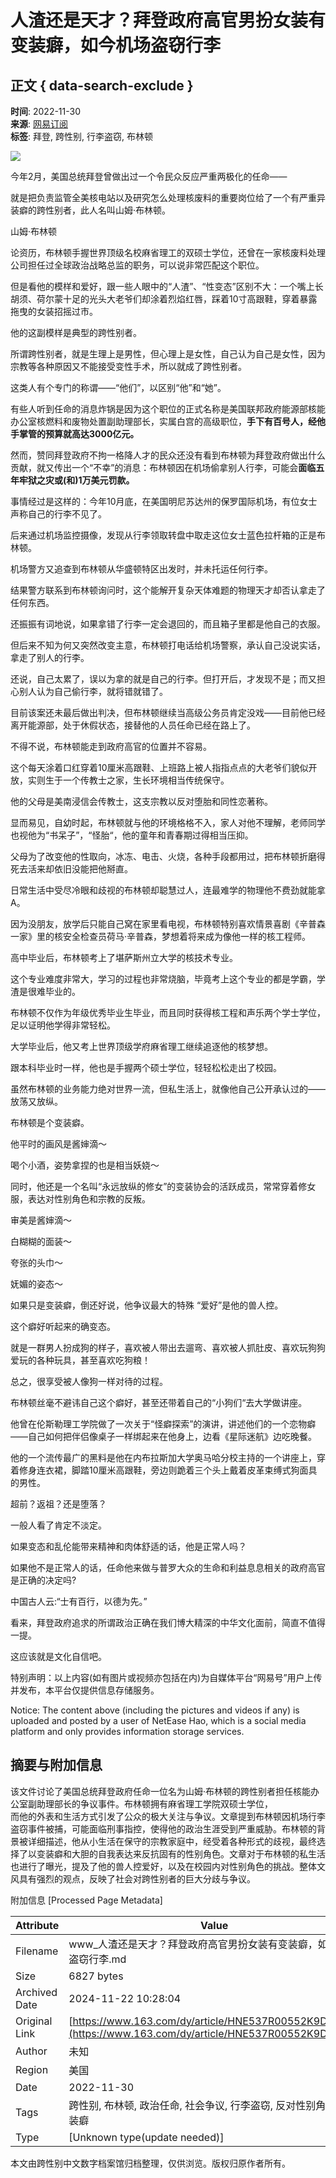 # 人渣还是天才？拜登政府高官男扮女装有变装癖，如今机场盗窃行李

## 正文 { data-search-exclude }


**时间**: 2022-11-30  
**来源**: [网易订阅](https://www.163.com/dy/media/T1631585927615.html)  
**标签**: 拜登, 跨性别, 行李盗窃, 布林顿  

![](https://static.ws.126.net/163/f2e/dy_media/dy_media/static/images/ipLocation.f6d00eb.svg)  

今年2月，美国总统拜登曾做出过一个令民众反应严重两极化的任命——

就是把负责监管全美核电站以及研究怎么处理核废料的重要岗位给了一个有严重异装癖的跨性别者，此人名叫山姆·布林顿。

山姆·布林顿

论资历，布林顿手握世界顶级名校麻省理工的双硕士学位，还曾在一家核废料处理公司担任过全球政治战略总监的职务，可以说非常匹配这个职位。

但是看他的模样和爱好，跟一些人眼中的“人渣”、“性变态”区别不大：一个嘴上长胡须、荷尔蒙十足的光头大老爷们却涂着烈焰红唇，踩着10寸高跟鞋，穿着暴露拖曳的女装招摇过市。

他的这副模样是典型的跨性别者。

所谓跨性别者，就是生理上是男性，但心理上是女性，自己认为自己是女性，因为宗教等各种原因又不能接受变性手术，所以就成了跨性别者。

这类人有个专门的称谓——“他们”，以区别“他”和“她”。

有些人听到任命的消息炸锅是因为这个职位的正式名称是美国联邦政府能源部核能办公室核燃料和废物处置副助理部长，实属白宫的高级职位，**手下有百号人，经他手掌管的预算就高达3000亿元。**

然而，赞同拜登政府不拘一格降人才的民众还没有看到布林顿为拜登政府做出什么贡献，就又传出一个“不幸”的消息：布林顿因在机场偷拿别人行李，可能会**面临五年牢狱之灾或(和)1万美元罚款。**

事情经过是这样的：今年10月底，在美国明尼苏达州的保罗国际机场，有位女士声称自己的行李不见了。

后来通过机场监控摄像，发现从行李领取转盘中取走这位女士蓝色拉杆箱的正是布林顿。

机场警方又追查到布林顿从华盛顿特区出发时，并未托运任何行李。

结果警方联系到布林顿询问时，这个能解开复杂天体难题的物理天才却否认拿走了任何东西。

还振振有词地说，如果拿错了行李一定会退回的，而且箱子里都是他自己的衣服。

但后来不知为何又突然改变主意，布林顿打电话给机场警察，承认自己没说实话，拿走了别人的行李。

还说，自己太累了，误以为拿的就是自己的行李。但打开后，才发现不是；而又担心别人认为自己偷行李，就将错就错了。

目前该案还未最后做出判决，但布林顿继续当高级公务员肯定没戏——目前他已经离开能源部，处于休假状态，接替他的人员任命已经在路上了。

不得不说，布林顿能走到政府高官的位置并不容易。

这个每天涂着口红穿着10厘米高跟鞋、上班路上被人指指点点的大老爷们貌似开放，实则生于一个传教士之家，生长环境相当传统保守。

他的父母是美南浸信会传教士，这支宗教以反对堕胎和同性恋著称。

显而易见，自幼时起，布林顿就与他的环境格格不入，家人对他不理解，老师同学也视他为“书呆子”，“怪胎“，他的童年和青春期过得相当压抑。

父母为了改变他的性取向，冰冻、电击、火烧，各种手段都用过，把布林顿折磨得死去活来却依旧没能把他掰直。

日常生活中受尽冷眼和歧视的布林顿却聪慧过人，连最难学的物理他不费劲就能拿A。

因为没朋友，放学后只能自己窝在家里看电视，布林顿特别喜欢情景喜剧《辛普森一家》里的核安全检查员荷马·辛普森，梦想着将来成为像他一样的核工程师。

高中毕业后，布林顿考上了堪萨斯州立大学的核技术专业。

这个专业难度非常大，学习的过程也非常烧脑，毕竟考上这个专业的都是学霸，学渣是很难毕业的。

布林顿不仅作为年级优秀毕业生毕业，而且同时获得核工程和声乐两个学士学位，足以证明他学得非常轻松。

大学毕业后，他又考上世界顶级学府麻省理工继续追逐他的核梦想。

跟本科毕业时一样，他也是手握两个硕士学位，轻轻松松走出了校园。

虽然布林顿的业务能力绝对世界一流，但私生活上，就像他自己公开承认过的——放荡又放纵。

布林顿是个变装癖。

他平时的画风是酱婶滴～

喝个小酒，姿势拿捏的也是相当妖娆～

同时，他还是一个名叫“永远放纵的修女”的变装协会的活跃成员，常常穿着修女服，表达对性别角色和宗教的反叛。

审美是酱婶滴～

白糊糊的面装～

夸张的头巾～

妩媚的姿态～

如果只是变装癖，倒还好说，他争议最大的特殊 “爱好”是他的兽人控。

这个癖好听起来的确变态。

就是一群男人扮成狗的样子，喜欢被人带出去遛弯、喜欢被人抓肚皮、喜欢玩狗狗爱玩的各种玩具，甚至喜欢吃狗粮！

总之，很享受被人像狗一样对待的过程。

布林顿丝毫不避讳自己这个癖好，甚至还带着自己的“小狗们“去大学做讲座。

他曾在伦斯勒理工学院做了一次关于“怪癖探索”的演讲，讲述他们的一个恋物癖——自己如何把伴侣像桌子一样绑起来在他身上，边看《星际迷航》边吃晚餐。

他的一个流传最广的黑料是他在内布拉斯加大学奥马哈分校主持的一个讲座上，穿着修身连衣裙，脚踏10厘米高跟鞋，旁边则跪着三个头上戴着皮革束缚式狗面具的男性。

超前？返祖？还是堕落？

一般人看了肯定不淡定。

如果变态和乱伦能带来精神和肉体舒适的话，他是正常人吗？

如果他不是正常人的话，任命他来做与普罗大众的生命和利益息息相关的政府高官是正确的决定吗?

中国古人云:“士有百行，以德为先。”

看来，拜登政府追求的所谓政治正确在我们博大精深的中华文化面前，简直不值得一提。

这应该就是文化自信吧。

特别声明：以上内容(如有图片或视频亦包括在内)为自媒体平台“网易号”用户上传并发布，本平台仅提供信息存储服务。

Notice: The content above (including the pictures and videos if any) is uploaded and posted by a user of NetEase Hao, which is a social media platform and only provides information storage services.

## 摘要与附加信息

<!-- tcd_abstract -->
该文件讨论了美国总统拜登政府任命一位名为山姆·布林顿的跨性别者担任核能办公室副助理部长的争议事件。布林顿拥有麻省理工学院双硕士学位，</br>而他的外表和生活方式引发了公众的极大关注与争议。文章提到布林顿因机场行李盗窃事件被捕，可能面临刑事指控，使得他的政治生涯受到严重威胁。布林顿的背景被详细描述，他从小生活在保守的宗教家庭中，经受着各种形式的歧视，最终选择了以变装癖和大胆的自我表达来反抗固有的性别角色。文章对于布林顿的私生活也进行了曝光，提及了他的兽人控爱好，以及在校园内对性别角色的挑战。整体文风具有强烈的观点，反映了社会对跨性别者的巨大分歧与争议。
<!-- tcd_abstract_end -->

附加信息 [Processed Page Metadata]

| Attribute       | Value                                  |
|-----------------|----------------------------------------|
| Filename        | www_人渣还是天才？拜登政府高官男扮女装有变装癖，如今机场盗窃行李.md                             |
| Size            | 6827 bytes                           |
| Archived Date   | 2024-11-22 10:28:04                             |
| Original Link   | [https://www.163.com/dy/article/HNE537R00552K9DL.html](https://www.163.com/dy/article/HNE537R00552K9DL.html)                       |
| Author          | 未知                               |
| Region          | 美国                               |
| Date            | 2022-11-30                                 |
| Tags            | 跨性别, 布林顿, 政治任命, 社会争议, 行李盗窃, 反对性别角色, 变装癖                                 |
| Type            | [Unknown type(update needed)]                                 |
<!-- tcd_table_end -->

本文由跨性别中文数字档案馆归档整理，仅供浏览。版权归原作者所有。
